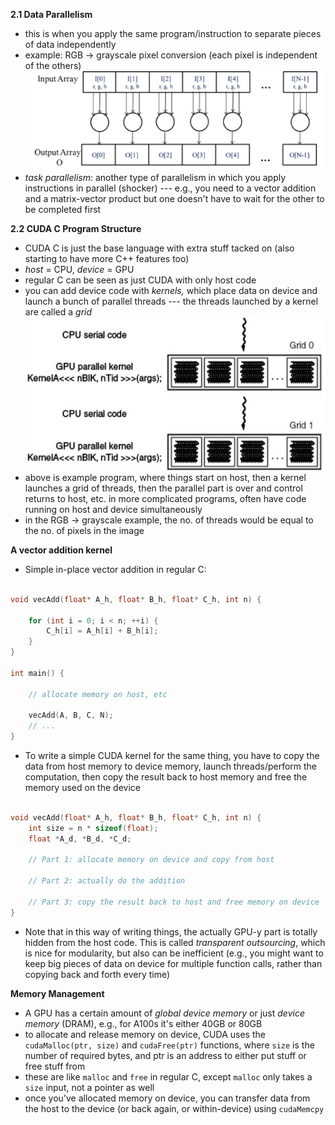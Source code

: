 
**2.1 Data Parallelism**
- this is when you apply the same program/instruction to separate pieces of data independently 
- example: RGB -> grayscale pixel conversion (each pixel is independent of the others)
![](figs/ch2_rgb.png)
- *task parallelism*: another type of parallelism in which you apply instructions in parallel (shocker) --- e.g., you need to a vector addition and a matrix-vector product but one doesn't have to wait for the other to be completed first

**2.2 CUDA C Program Structure**
- CUDA C is just the base language with extra stuff tacked on (also starting to have more C++ features too)
- *host* = CPU, *device* = GPU
- regular C can be seen as just CUDA with only host code
- you can add device code with *kernels,* which place data on device and launch a bunch of parallel threads --- the threads launched by a kernel are called a *grid*
![](figs/ch2_host-device.png)
- above is example program, where things start on host, then a kernel launches a grid of threads, then the parallel part is over and control returns to host, etc. in more complicated programs, often have code running on host and device simultaneously
- in the RGB -> grayscale example, the no. of threads would be equal to the no. of pixels in the image

**A vector addition kernel**

- Simple in-place vector addition in regular C:
```c

void vecAdd(float* A_h, float* B_h, float* C_h, int n) {

    for (int i = 0; i < n; ++i) {
        C_h[i] = A_h[i] + B_h[i];
    }
}

int main() {

    // allocate memory on host, etc

    vecAdd(A, B, C, N);
    // ...
}
```

- To write a simple CUDA kernel for the same thing, you have to copy the data from host memory to device memory, launch threads/perform the computation, then copy the result back to host memory and free the memory used on the device

```c

void vecAdd(float* A_h, float* B_h, float* C_h, int n) {
    int size = n * sizeof(float);
    float *A_d, *B_d, *C_d;

    // Part 1: allocate memory on device and copy from host

    // Part 2: actually do the addition

    // Part 3: copy the result back to host and free memory on device
}

```
- Note that in this way of writing things, the actually GPU-y part is totally hidden from the host code. This is called *transparent outsourcing*, which is nice for modularity, but also can be inefficient (e.g., you might want to keep big pieces of data on device for multiple function calls, rather than copying back and forth every time)


**Memory Management**
- A GPU has a certain amount of *global device memory* or just *device memory* (DRAM), e.g., for A100s it's either 40GB or 80GB 
- to allocate and release memory on device, CUDA uses the `cudaMalloc(ptr, size)` and `cudaFree(ptr)` functions, where `size` is the number of required bytes, and ptr is an address to either put stuff or free stuff from 
- these are like `malloc` and `free` in regular C, except `malloc` only takes a `size` input, not a pointer as well 
- once you've allocated memory on device, you can transfer data from the host to the device (or back again, or within-device) using `cudaMemcpy`